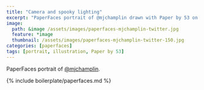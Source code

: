```yaml
---
title: "Camera and spooky lighting"
excerpt: "PaperFaces portrait of @mjchamplin drawn with Paper by 53 on an iPad."
image: 
  path: &image /assets/images/paperfaces-mjchamplin-twitter.jpg 
  feature: *image
  thumbnail: /assets/images/paperfaces-mjchamplin-twitter-150.jpg
categories: [paperfaces]
tags: [portrait, illustration, Paper by 53]
---
```


PaperFaces portrait of [@mjchamplin](https://twitter.com/mjchamplin).

{% include boilerplate/paperfaces.md %}
